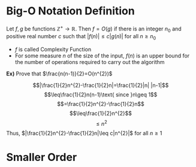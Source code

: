 # Big-O Notation Definition
Let $f,g$ be functions $\mathbb{Z}^{+}\rightarrow \mathbb{R}$. Then $f=O(g)$ if there is an integer $n_{0}$ and positive real number $c$ such that $|f(n)|\leq c|g(n)|$ for all $n\geq n_{0}$
- $f$ is called Complexity Function
- For some measure $n$ of the size of the input, $f(n)$ is an upper bound for the number of operations required to carry out the algorithm

**Ex)**
Prove that $\frac{n(n-1)}{2}=O(n^{2})$

$$|\frac{1}{2}n^{2}-\frac{1}{2}n|=\frac{1}{2}|n| |n-1|$$
$$\leq\frac{1}{2}n(n-1)\text{ since }n\geq 1$$
$$=\frac{1}{2}n^{2}-\frac{1}{2}n$$
$$\leq\frac{1}{2}n^{2}$$
$$\leq n^{2}$$
Thus, $|\frac{1}{2}n^{2}-\frac{1}{2}n|\leq c|n^{2}|$ for all $n\geq 1$

# Smaller Order